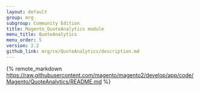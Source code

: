 ```yaml
---
layout: default
group: mrg
subgroup: Community Edition
title: Magento_QuoteAnalytics module
menu_title: QuoteAnalytics
menu_order: 5
version: 2.2
github_link: mrg/ce/QuoteAnalytics/description.md
---
```


{% remote_markdown https://raw.githubusercontent.com/magento/magento2/develop/app/code/Magento/QuoteAnalytics/README.md %}